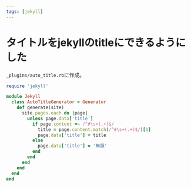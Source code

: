 ```yaml
---
tags: [jekyll]
---
```


# タイトルをjekyllのtitleにできるようにした

`_plugins/auto_title.rb`に作成。
```ruby
require 'jekyll'

module Jekyll
  class AutoTitleGenerator < Generator
    def generate(site)
      site.pages.each do |page|
        unless page.data['title']
          if page.content =~ /^#\s+(.+)$/
            title = page.content.match(/^#\s+(.+)$/)[1]
            page.data['title'] = title
          else
            page.data['title'] = '無題'
          end
        end
      end
    end
  end
end
```
